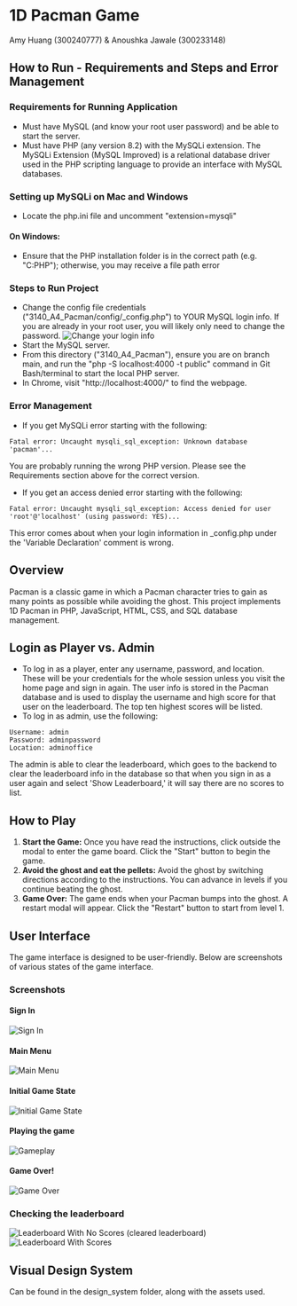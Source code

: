 # 1D Pacman Game
Amy Huang (300240777) & Anoushka Jawale (300233148)

## How to Run - Requirements and Steps and Error Management
### Requirements for Running Application 
- Must have MySQL (and know your root user password) and be able to start the server. 
- Must have PHP (any version 8.2) with the MySQLi extension. The MySQLi Extension (MySQL Improved) is a relational database driver used in the PHP scripting language to provide an interface with MySQL databases. 
### Setting up MySQLi on Mac and Windows
- Locate the php.ini file and uncomment "extension=mysqli"
#### On Windows: 
- Ensure that the PHP installation folder is in the correct path (e.g. "C:PHP"); otherwise, you may receive a file path error

### Steps to Run Project
- Change the config file credentials ("3140_A4_Pacman/config/_config.php") to YOUR MySQL login info. If you are already in your root user, you will likely only need to change the password. 
![Change your login info](public/resources/config.png)
- Start the MySQL server.
- From this directory ("3140_A4_Pacman"), ensure you are on branch main, and run the "php -S localhost:4000 -t public" command in Git Bash/terminal to start the local PHP server. 
- In Chrome, visit "http://localhost:4000/" to find the webpage. 


### Error Management 
- If you get MySQLi error starting with the following: 
``` 
Fatal error: Uncaught mysqli_sql_exception: Unknown database 'pacman'...
```
You are probably running the wrong PHP version. Please see the Requirements section above for the correct version. 

- If you get an access denied error starting with the following: 
``` 
Fatal error: Uncaught mysqli_sql_exception: Access denied for user 'root'@'localhost' (using password: YES)...
```
This error comes about when your login information in _config.php under the 'Variable Declaration' comment is wrong. 

## Overview
Pacman is a classic game in which a Pacman character tries to gain as many points as possible while avoiding the ghost. This project implements 1D Pacman in PHP, JavaScript, HTML, CSS, and SQL database management.

## Login as Player vs. Admin 
- To log in as a player, enter any username, password, and location. These will be your credentials for the whole session unless you visit the home page and sign in again. The user info is stored in the Pacman database and is used to display the username and high score for that user on the leaderboard. The top ten highest scores will be listed.
- To log in as admin, use the following: 
``` 
Username: admin
Password: adminpassword
Location: adminoffice
```
The admin is able to clear the leaderboard, which goes to the backend to clear the leaderboard info in the database so that when you sign in as a user again and select 'Show Leaderboard,' it will say there are no scores to list. 


## How to Play
1. **Start the Game:** Once you have read the instructions, click outside the modal to enter the game board. Click the "Start" button to begin the game.
2. **Avoid the ghost and eat the pellets:** Avoid the ghost by switching directions according to the instructions. You can advance in levels if you continue beating the ghost.
3. **Game Over:** The game ends when your Pacman bumps into the ghost. A restart modal will appear. Click the "Restart" button to start from level 1.

## User Interface
The game interface is designed to be user-friendly. Below are screenshots of various states of the game interface.

### Screenshots

#### Sign In 
![Sign In](docs/design_system/signin.png)

#### Main Menu
![Main Menu](docs/design_system/main_menu.png)

#### Initial Game State
![Initial Game State](docs/design_system/initial_game_state.png)

#### Playing the game
![Gameplay](docs/design_system/gameplay.png)

#### Game Over!
![Game Over](docs/design_system/game_over.png)

### Checking the leaderboard
![Leaderboard With No Scores (cleared leaderboard)](docs/design_system/l_no_scores.png)
![Leaderboard With Scores](docs/design_system/l_scores.png)

## Visual Design System
Can be found in the design_system folder, along with the assets used.
